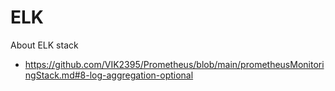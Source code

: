 # ELK

About ELK stack

- https://github.com/VIK2395/Prometheus/blob/main/prometheusMonitoringStack.md#8-log-aggregation-optional
